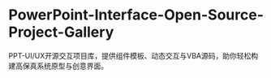 # PowerPoint-Interface-Open-Source-Project-Gallery
PPT-UI/UX开源交互项目库，提供组件模板、动态交互与VBA源码，助你轻松构建高保真系统原型与创意界面。
